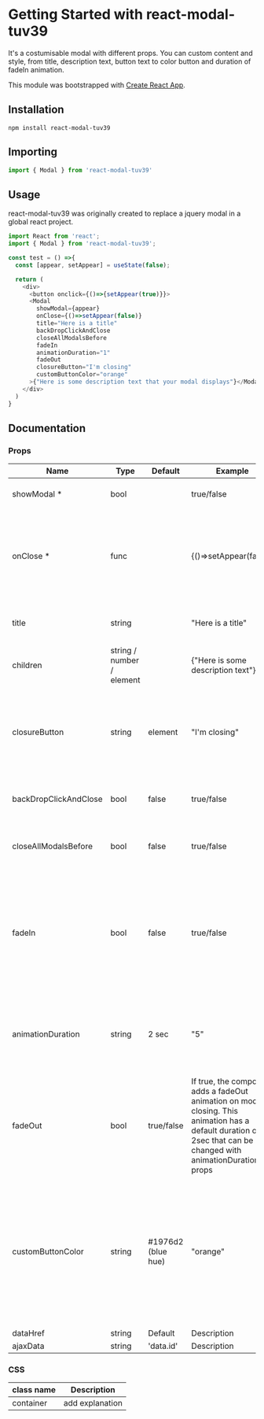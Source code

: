 # Getting Started with react-modal-tuv39

It's a costumisable modal with different props.
You can custom content and style, from title, description text, button text to color button and duration of fadeIn animation.

This module was bootstrapped with [Create React App](https://github.com/facebook/create-react-app).

## Installation
```shell
npm install react-modal-tuv39
```
## Importing
```js
import { Modal } from 'react-modal-tuv39'
```
## Usage
react-modal-tuv39 was originally created to replace a jquery modal in a global react project.
```js
import React from 'react';
import { Modal } from 'react-modal-tuv39';

const test = () =>{
  const [appear, setAppear] = useState(false);

  return (
    <div>
      <button onclick={()=>{setAppear(true)}}>
      <Modal
        showModal={appear}
        onClose={()=>setAppear(false)}
        title="Here is a title"
        backDropClickAndClose
        closeAllModalsBefore
        fadeIn
        animationDuration="1"
        fadeOut
        closureButton="I'm closing"
        customButtonColor="orange"
      >{"Here is some description text that your modal displays"}</Modal>
    </div>
  )
}
```

## Documentation
### Props
| Name          | Type        | Default     | Example     | Description |
| -------|------|------|------|------|
| showModal *   | bool        |             | true/false  | If true, the component is shown.
| onClose *     | func        |             | {()=>setAppear(false)} | Callback fired when the component requests to be closed. A local state could be used to open and close modal (eg: usage)
| title         | string      |             | "Here is a title" | If added, the component displays a title in h3.
| children      | string / number / element |  | {"Here is some description text"} | If added, the component displays some description text.
| closureButton | string      | element     | "I'm closing" | If added, the component displays a basic blus button with this text inside. If not, then the component has a basic blue crossed button  |
| backDropClickAndClose | bool | false      | true/false  | If true, the component can be closed with a backdrop click |
| closeAllModalsBefore  | bool | false      | true/false  | If true, the component closes all previous opened modals. |
| fadeIn        | bool        | false       | true/false  |If true, the component adds a fadeIn animation on modal displaying. This animation has a default duration of 2sec that can be changed with animationDuration props|
| animationDuration | string  | 2 sec       | "5"         | This value should be a number in a string type. It will be the duration of the modal fade-in animation and fade-out in seconds.
| fadeOut       | bool        | true/false  |If true, the component adds a fadeOut animation on modal closing. This animation has a default duration of 2sec that can be changed with animationDuration props|
| customButtonColor | string    | #1976d2 (blue hue) | "orange" | Controls colored part: the color of the close button and spinner. If added, the component changed his default color in the one chosen, can be in hexadecimal format, HSL and HSLA format, RGB  and RGBA format and name format.
| dataHref      | string        | Default   | Description |Description |
| ajaxData      | string        | 'data.id' | Description |Description |

### CSS
| class name    | Description |
| -------|------|
| container   | add explanation        